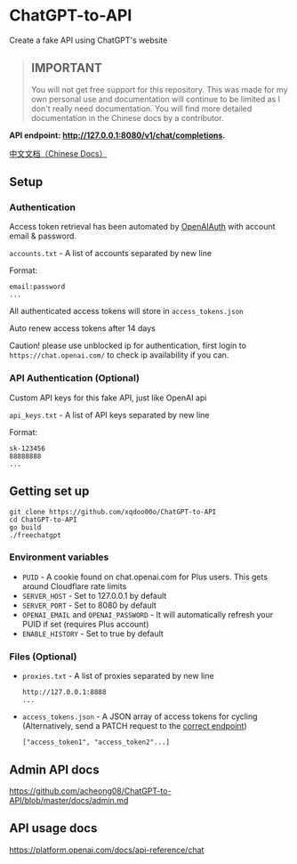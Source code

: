 # ChatGPT-to-API
Create a fake API using ChatGPT's website

> ## IMPORTANT
> You will not get free support for this repository. This was made for my own personal use and documentation will continue to be limited as I don't really need documentation. You will find more detailed documentation in the Chinese docs by a contributor.

**API endpoint: http://127.0.0.1:8080/v1/chat/completions.**

[中文文档（Chinese Docs）](https://github.com/xqdoo00o/ChatGPT-to-API/blob/master/README_ZH.md)
## Setup
    
### Authentication

Access token retrieval has been automated by [OpenAIAuth](https://github.com/acheong08/OpenAIAuth/) with account email & password.

`accounts.txt` - A list of accounts separated by new line 

Format:
```
email:password
...
```

All authenticated access tokens will store in `access_tokens.json`

Auto renew access tokens after 14 days

Caution! please use unblocked ip for authentication, first login to `https://chat.openai.com/` to check ip availability if you can.

### API Authentication (Optional)

Custom API keys for this fake API, just like OpenAI api

`api_keys.txt` - A list of API keys separated by new line

Format:
```
sk-123456
88888888
...
```

## Getting set up
```  
git clone https://github.com/xqdoo00o/ChatGPT-to-API
cd ChatGPT-to-API
go build
./freechatgpt
```

### Environment variables
  - `PUID` - A cookie found on chat.openai.com for Plus users. This gets around Cloudflare rate limits
  - `SERVER_HOST` - Set to 127.0.0.1 by default
  - `SERVER_PORT` - Set to 8080 by default
  - `OPENAI_EMAIL` and `OPENAI_PASSWORD` - It will automatically refresh your PUID if set (requires Plus account)
  - `ENABLE_HISTORY` - Set to true by default

### Files (Optional)
  - `proxies.txt` - A list of proxies separated by new line

    ```
    http://127.0.0.1:8888
    ...
    ```
  - `access_tokens.json` - A JSON array of access tokens for cycling (Alternatively, send a PATCH request to the [correct endpoint](https://github.com/acheong08/ChatGPT-to-API/blob/master/docs/admin.md))
    ```
    ["access_token1", "access_token2"...]
    ```

## Admin API docs
https://github.com/acheong08/ChatGPT-to-API/blob/master/docs/admin.md

## API usage docs
https://platform.openai.com/docs/api-reference/chat
